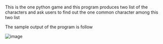 This is the one python game and this program produces two list of the characters and ask users to find out the one common character among this two list

The sample output of the program is follow

![image](https://github.com/user-attachments/assets/a64189f3-b0ec-4b6d-8566-c0e924d8fdbd)


